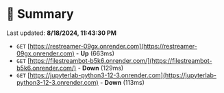 # 📖 Summary
Last updated: **8/18/2024, 11:43:30 PM**

- `GET` [https://restreamer-09gx.onrender.com](https://restreamer-09gx.onrender.com) - **Up** (663ms)
- `GET` [https://filestreambot-b5k6.onrender.com/](https://filestreambot-b5k6.onrender.com/) - **Down** (129ms)
- `GET` [https://jupyterlab-python3-12-3.onrender.com](https://jupyterlab-python3-12-3.onrender.com) - **Down** (113ms)
